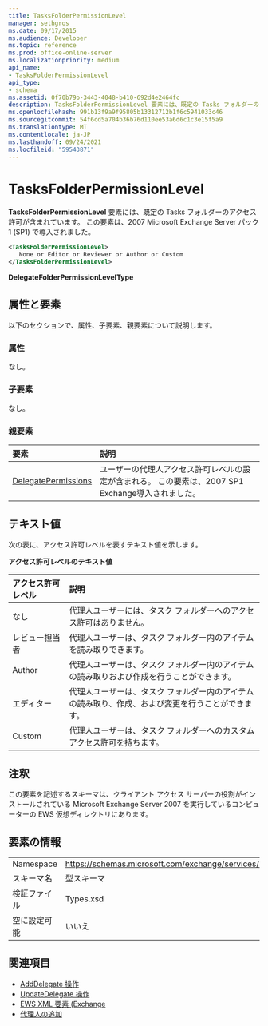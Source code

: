 ```yaml
---
title: TasksFolderPermissionLevel
manager: sethgros
ms.date: 09/17/2015
ms.audience: Developer
ms.topic: reference
ms.prod: office-online-server
ms.localizationpriority: medium
api_name:
- TasksFolderPermissionLevel
api_type:
- schema
ms.assetid: 0f70b79b-3443-4048-b410-692d4e2464fc
description: TasksFolderPermissionLevel 要素には、既定の Tasks フォルダーのアクセス許可が含まれています。 この要素は、2007 Microsoft Exchange Server パック 1 (SP1) で導入されました。
ms.openlocfilehash: 991b13f9a9f95805b13312712b1f6c5941033c46
ms.sourcegitcommit: 54f6cd5a704b36b76d110ee53a6d6c1c3e15f5a9
ms.translationtype: MT
ms.contentlocale: ja-JP
ms.lasthandoff: 09/24/2021
ms.locfileid: "59543871"
---
```

# <a name="tasksfolderpermissionlevel"></a>TasksFolderPermissionLevel

**TasksFolderPermissionLevel** 要素には、既定の Tasks フォルダーのアクセス許可が含まれています。 この要素は、2007 Microsoft Exchange Server パック 1 (SP1) で導入されました。 
  
```xml
<TasksFolderPermissionLevel>
   None or Editor or Reviewer or Author or Custom
</TasksFolderPermissionLevel>
```

**DelegateFolderPermissionLevelType**

## <a name="attributes-and-elements"></a>属性と要素

以下のセクションで、属性、子要素、親要素について説明します。
  
### <a name="attributes"></a>属性

なし。
  
### <a name="child-elements"></a>子要素

なし。
  
### <a name="parent-elements"></a>親要素

|**要素**|**説明**|
|:-----|:-----|
|[DelegatePermissions](delegatepermissions.md) <br/> |ユーザーの代理人アクセス許可レベルの設定が含まれる。 この要素は、2007 SP1 Exchange導入されました。  <br/> |
   
## <a name="text-value"></a>テキスト値

次の表に、アクセス許可レベルを表すテキスト値を示します。
  
**アクセス許可レベルのテキスト値**

|**アクセス許可レベル**|**説明**|
|:-----|:-----|
|なし  <br/> |代理人ユーザーには、タスク フォルダーへのアクセス許可はありません。  <br/> |
|レビュー担当者  <br/> |代理人ユーザーは、タスク フォルダー内のアイテムを読み取りできます。  <br/> |
|Author  <br/> |代理人ユーザーは、タスク フォルダー内のアイテムの読み取りおよび作成を行うことができます。  <br/> |
|エディター  <br/> |代理人ユーザーは、タスク フォルダー内のアイテムの読み取り、作成、および変更を行うことができます。  <br/> |
|Custom  <br/> |代理人ユーザーは、タスク フォルダーへのカスタム アクセス許可を持ちます。  <br/> |
   
## <a name="remarks"></a>注釈

この要素を記述するスキーマは、クライアント アクセス サーバーの役割がインストールされている Microsoft Exchange Server 2007 を実行しているコンピューターの EWS 仮想ディレクトリにあります。
  
## <a name="element-information"></a>要素の情報

|||
|:-----|:-----|
|Namespace  <br/> |https://schemas.microsoft.com/exchange/services/2006/types  <br/> |
|スキーマ名  <br/> |型スキーマ  <br/> |
|検証ファイル  <br/> |Types.xsd  <br/> |
|空に設定可能  <br/> |いいえ  <br/> |
   
## <a name="see-also"></a>関連項目

- [AddDelegate 操作](adddelegate-operation.md)
- [UpdateDelegate 操作](updatedelegate-operation.md)
- [EWS XML 要素 (Exchange](ews-xml-elements-in-exchange.md)
- [代理人の追加](https://msdn.microsoft.com/library/3a744150-66a3-4a13-9433-793603ba5038%28Office.15%29.aspx)

